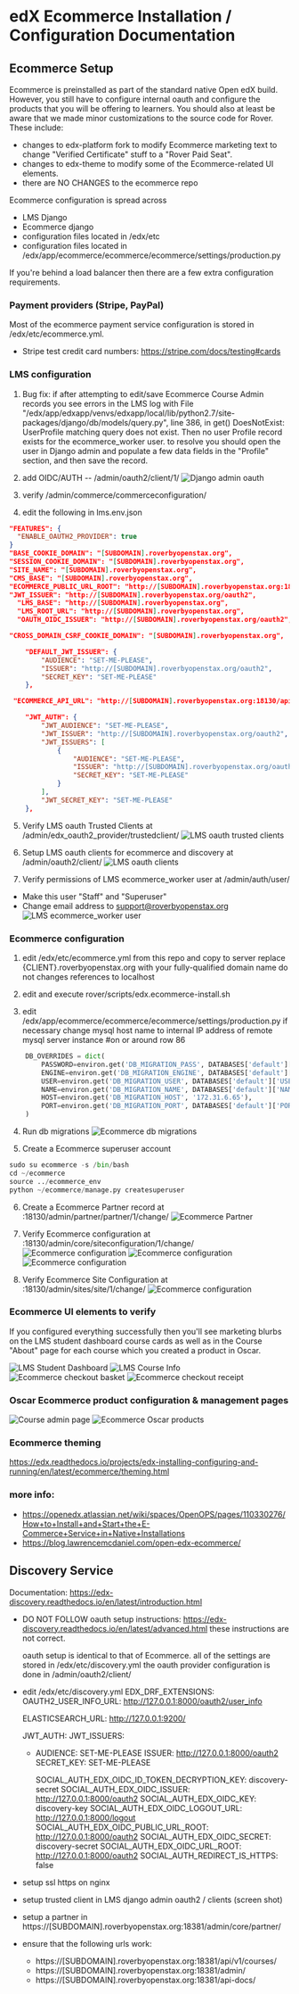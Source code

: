 # edX Ecommerce Installation / Configuration Documentation

## Ecommerce Setup
Ecommerce is preinstalled as part of the standard native Open edX build. However, you still have to configure internal oauth and configure the products that you will be offering to learners. You should also at least be aware that we made minor customizations to the source code for Rover. These include:
  - changes to edx-platform fork to modify Ecommerce marketing text to change "Verified Certificate" stuff to a "Rover Paid Seat".
  - changes to edx-theme to modify some of the Ecommerce-related UI elements.
  - there are NO CHANGES to the ecommerce repo

Ecommerce configuration is spread across
  - LMS Django
  - Ecommerce django
  - configuration files located in /edx/etc
  - configuration files located in /edx/app/ecommerce/ecommerce/ecommerce/settings/production.py

If you're behind a load balancer then there are a few extra configuration requirements.

### Payment providers (Stripe, PayPal)
Most of the ecommerce payment service configuration is stored in /edx/etc/ecommerce.yml.
* Stripe test credit card numbers: https://stripe.com/docs/testing#cards

### LMS configuration
1. Bug fix: if after attempting to edit/save Ecommerce Course Admin records you
   see errors in the LMS log with
     File "/edx/app/edxapp/venvs/edxapp/local/lib/python2.7/site-packages/django/db/models/query.py", line 386, in get()
     DoesNotExist: UserProfile matching query does not exist.
   Then no user Profile record exists for the ecommerce_worker user. to resolve
   you should open the user in Django admin and populate a few data fields in the
   "Profile" section, and then save the record.

2. add OIDC/AUTH -- /admin/oauth2/client/1/
![Django admin oauth](https://github.com/lpm0073/edx-ecommerce/blob/master/doc/django-admin-oauth.png "Django admin oauth")

3. verify /admin/commerce/commerceconfiguration/

4. edit the following in lms.env.json
```json
"FEATURES": {
  "ENABLE_OAUTH2_PROVIDER": true
}
"BASE_COOKIE_DOMAIN": "[SUBDOMAIN].roverbyopenstax.org",
"SESSION_COOKIE_DOMAIN": "[SUBDOMAIN].roverbyopenstax.org",
"SITE_NAME": "[SUBDOMAIN].roverbyopenstax.org",
"CMS_BASE": "[SUBDOMAIN].roverbyopenstax.org",
"ECOMMERCE_PUBLIC_URL_ROOT": "http://[SUBDOMAIN].roverbyopenstax.org:18130",
"JWT_ISSUER": "http://[SUBDOMAIN].roverbyopenstax.org/oauth2",
  "LMS_BASE": "http://[SUBDOMAIN].roverbyopenstax.org",
  "LMS_ROOT_URL": "http://[SUBDOMAIN].roverbyopenstax.org",
  "OAUTH_OIDC_ISSUER": "http://[SUBDOMAIN].roverbyopenstax.org/oauth2",

"CROSS_DOMAIN_CSRF_COOKIE_DOMAIN": "[SUBDOMAIN].roverbyopenstax.org",

    "DEFAULT_JWT_ISSUER": {
        "AUDIENCE": "SET-ME-PLEASE",
        "ISSUER": "http://[SUBDOMAIN].roverbyopenstax.org/oauth2",
        "SECRET_KEY": "SET-ME-PLEASE"
    },

 "ECOMMERCE_API_URL": "http://[SUBDOMAIN].roverbyopenstax.org:18130/api/v2",

    "JWT_AUTH": {
        "JWT_AUDIENCE": "SET-ME-PLEASE",
        "JWT_ISSUER": "http://[SUBDOMAIN].roverbyopenstax.org/oauth2",
        "JWT_ISSUERS": [
            {   
                "AUDIENCE": "SET-ME-PLEASE",
                "ISSUER": "http://[SUBDOMAIN].roverbyopenstax.org/oauth2",
                "SECRET_KEY": "SET-ME-PLEASE"
            }
        ],
        "JWT_SECRET_KEY": "SET-ME-PLEASE"
    },
```

5. Verify LMS oauth Trusted Clients at /admin/edx_oauth2_provider/trustedclient/
![LMS oauth trusted clients](https://github.com/lpm0073/edx-ecommerce/blob/master/doc/lms-trusted-clients.png "LMS oauth trusted clients")

6. Setup LMS oauth clients for ecommerce and discovery at /admin/oauth2/client/
![LMS oauth clients](https://github.com/lpm0073/edx-ecommerce/blob/master/doc/lms-oauth-clients.png "LMS oauth clients")

7. Verify permissions of LMS ecommerce_worker user at /admin/auth/user/
 - Make this user "Staff" and "Superuser"
 - Change email address to support@roverbyopenstax.org
![LMS ecommerce_worker user](https://github.com/lpm0073/edx-ecommerce/blob/master/doc/lms-ecom_worker-user.png  "LMS ecommerce_worker user")

### Ecommerce configuration
1. edit /edx/etc/ecommerce.yml from this repo and copy to server
    replace {CLIENT}.roverbyopenstax.org with your fully-qualified domain name
    do not changes references to localhost

2. edit and execute rover/scripts/edx.ecommerce-install.sh
3. edit /edx/app/ecommerce/ecommerce/ecommerce/settings/production.py
    if necessary change mysql host name to internal IP address of remote mysql server instance
    #on or around row 86

```python
    DB_OVERRIDES = dict(
        PASSWORD=environ.get('DB_MIGRATION_PASS', DATABASES['default']['PASSWORD']),
        ENGINE=environ.get('DB_MIGRATION_ENGINE', DATABASES['default']['ENGINE']),
        USER=environ.get('DB_MIGRATION_USER', DATABASES['default']['USER']),
        NAME=environ.get('DB_MIGRATION_NAME', DATABASES['default']['NAME']),
        HOST=environ.get('DB_MIGRATION_HOST', '172.31.6.65'),
        PORT=environ.get('DB_MIGRATION_PORT', DATABASES['default']['PORT']),
    )
```    

4. Run db migrations
![Ecommerce db migrations](https://github.com/lpm0073/edx-ecommerce/blob/master/doc/ecommerce-db-migrations.png "Ecommerce db migrations")

5. Create a Ecommerce superuser account
```python
sudo su ecommerce -s /bin/bash
cd ~/ecommerce
source ../ecommerce_env
python ~/ecommerce/manage.py createsuperuser
```

6. Create a Ecommerce Partner record at :18130/admin/partner/partner/1/change/
![Ecommerce Partner](https://github.com/lpm0073/edx-ecommerce/blob/master/doc/ecommerce-django-partner.png "Ecommerce Partner")

7. Verify Ecommerce configuration at :18130/admin/core/siteconfiguration/1/change/
![Ecommerce configuration](https://github.com/lpm0073/edx-ecommerce/blob/master/doc/ecommerce-config-1.png "Ecommerce configuration")
![Ecommerce configuration](https://github.com/lpm0073/edx-ecommerce/blob/master/doc/ecommerce-config-2.png "Ecommerce configuration")
![Ecommerce configuration](https://github.com/lpm0073/edx-ecommerce/blob/master/doc/ecommerce-config-3.png "Ecommerce configuration")

8. Verify Ecommerce Site Configuration at :18130/admin/sites/site/1/change/
![Ecommerce configuration](https://github.com/lpm0073/edx-ecommerce/blob/master/doc/ecommerce-site-config.png "Ecommerce configuration")



### Ecommerce UI elements to verify
If you configured everything successfully then you'll see marketing blurbs on the LMS student dashboard course cards as well as in the Course "About" page for each course which you created a product in Oscar.

![LMS Student Dashboard](https://github.com/lpm0073/edx-ecommerce/blob/master/doc/lms-dashboard.png "LMS Student dashboard")
![LMS Course Info](https://github.com/lpm0073/edx-ecommerce/blob/master/doc/lms-course-info.png "LMS Course info")
![Ecommerce checkout basket](https://github.com/lpm0073/edx-ecommerce/blob/master/doc/ecommerce-checkout-basket.png "Ecommerce checkout basket")
![Ecommerce checkout receipt](https://github.com/lpm0073/edx-ecommerce/blob/master/doc/checkout-receipt.png "Ecommerce checkout receipt")


### Oscar Ecommerce product configuration & management pages
![Course admin page](https://github.com/lpm0073/edx-ecommerce/blob/master/doc/ecommerce-course-admin.png "Course admin page")
![Ecommerce Oscar products](https://github.com/lpm0073/edx-ecommerce/blob/master/doc/ecommerce-oscar-products.png "Ecommerce Oscar products")


### Ecommerce theming
https://edx.readthedocs.io/projects/edx-installing-configuring-and-running/en/latest/ecommerce/theming.html


### more info:
- https://openedx.atlassian.net/wiki/spaces/OpenOPS/pages/110330276/How+to+Install+and+Start+the+E-Commerce+Service+in+Native+Installations
- https://blog.lawrencemcdaniel.com/open-edx-ecommerce/


## Discovery Service
Documentation: https://edx-discovery.readthedocs.io/en/latest/introduction.html
- DO NOT FOLLOW oauth setup instructions: https://edx-discovery.readthedocs.io/en/latest/advanced.html
  these instructions are not correct.

  oauth setup is identical to that of Ecommerce. all of the settings are stored in /edx/etc/discovery.yml
  the oauth provider configuration is done in /admin/oauth2/client/

- edit /edx/etc/discovery.yml
    EDX_DRF_EXTENSIONS:
        OAUTH2_USER_INFO_URL: http://127.0.0.1:8000/oauth2/user_info

    ELASTICSEARCH_URL: http://127.0.0.1:9200/

    JWT_AUTH:
    JWT_ISSUERS:
    -   AUDIENCE: SET-ME-PLEASE
        ISSUER: http://127.0.0.1:8000/oauth2
        SECRET_KEY: SET-ME-PLEASE

        SOCIAL_AUTH_EDX_OIDC_ID_TOKEN_DECRYPTION_KEY: discovery-secret
    SOCIAL_AUTH_EDX_OIDC_ISSUER: http://127.0.0.1:8000/oauth2
    SOCIAL_AUTH_EDX_OIDC_KEY: discovery-key
    SOCIAL_AUTH_EDX_OIDC_LOGOUT_URL: http://127.0.0.1:8000/logout
    SOCIAL_AUTH_EDX_OIDC_PUBLIC_URL_ROOT: http://127.0.0.1:8000/oauth2
    SOCIAL_AUTH_EDX_OIDC_SECRET: discovery-secret
    SOCIAL_AUTH_EDX_OIDC_URL_ROOT: http://127.0.0.1:8000/oauth2
    SOCIAL_AUTH_REDIRECT_IS_HTTPS: false


- setup ssl https on nginx
- setup trusted client in LMS django admin oauth2 / clients (screen shot)
- setup a partner in https://[SUBDOMAIN].roverbyopenstax.org:18381/admin/core/partner/
- ensure that the following urls work:
  - https://[SUBDOMAIN].roverbyopenstax.org:18381/api/v1/courses/
  - https://[SUBDOMAIN].roverbyopenstax.org:18381/admin/
  - https://[SUBDOMAIN].roverbyopenstax.org:18381/api-docs/
